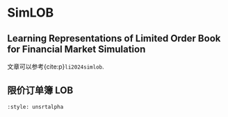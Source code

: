 # SimLOB

## Learning Representations of Limited Order Book for Financial Market Simulation

文章可以参考{cite:p}`li2024simlob`.

## 限价订单簿 LOB




```{bibliography}
:style: unsrtalpha
```
